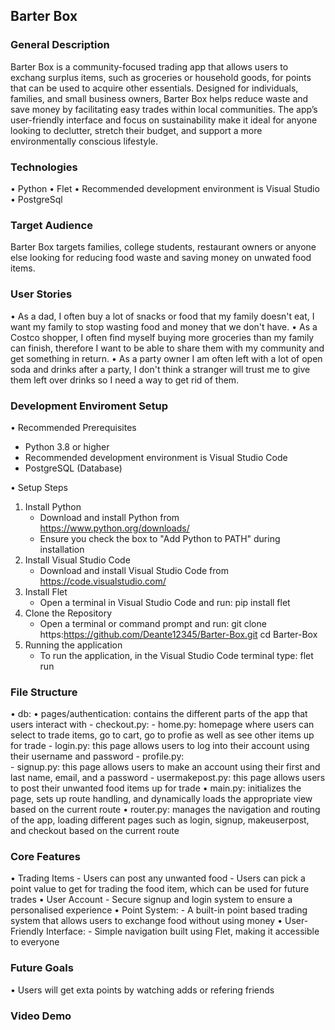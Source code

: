 ## Barter Box 

### General Description
Barter Box is a community-focused trading app that allows users to exchang surplus items, such as groceries or household goods, for points that can be used to acquire other essentials. Designed for individuals, families, and small business owners, Barter Box helps reduce waste and save money by facilitating easy trades within local communities. The app’s user-friendly interface and focus on sustainability make it ideal for anyone looking to declutter, stretch their budget, and support a more environmentally conscious lifestyle.

### Technologies
• Python
• Flet
• Recommended development environment is Visual Studio
• PostgreSql

### Target Audience
Barter Box targets families, college students, restaurant owners or anyone else looking for reducing food waste and saving money on unwated food items.

### User Stories
• As a dad, I often buy a lot of snacks or food that my family doesn't eat, I want my family to stop wasting food and money that we don't have. 
• As a Costco shopper, I often find myself buying more groceries than my family can finish, therefore I want to be able to share them with my community and get something in return. 
• As a party owner I am often left with a lot of open soda and drinks after a party, I don't think a stranger will trust me to give them left over drinks so I need a way to get rid of them. 

### Development Enviroment Setup
• Recommended Prerequisites
- Python 3.8 or higher
- Recommended development environment is Visual Studio Code
- PostgreSQL (Database)

• Setup Steps
1. Install Python
   - Download and install Python from https://www.python.org/downloads/
   - Ensure you check the box to "Add Python to PATH" during installation
2. Install Visual Studio Code
   - Download and install Visual Studio Code from https://code.visualstudio.com/
3. Install Flet
   - Open a terminal in Visual Studio Code and run: pip install flet
4. Clone the Repository
   - Open a terminal or command prompt and run: 
     git clone https:https://github.com/Deante12345/Barter-Box.git
     cd Barter-Box
5. Running the application
   - To run the application, in the Visual Studio Code terminal type: flet run

### File Structure
• db:
• pages/authentication: contains the different parts of the app that users interact with
    - checkout.py: 
    - home.py: homepage where users can select to trade items, go to cart, go to profie as well as see other items up for trade
    - login.py: this page allows users to log into their account using their username and password
    - profile.py:  
    - signup.py: this page allows users to make an account using their first and last name, email, and a password 
    - usermakepost.py: this page allows users to post their unwanted food items up for trade
• main.py: initializes the page, sets up route handling, and dynamically loads the appropriate view based on the current route
• router.py: manages the navigation and routing of the app, loading different pages such as login, signup, makeuserpost, and checkout based on the current route

### Core Features
• Trading Items
    - Users can post any unwanted food
    - Users can pick a point value to get for trading the food item, which can be used for future trades
• User Account
    - Secure signup and login system to ensure a personalised experience
• Point System:
    - A built-in point based trading system that allows users to exchange food without using money
• User-Friendly Interface:
    - Simple navigation built using Flet, making it accessible to everyone

### Future Goals
• Users will get exta points by watching adds or refering friends

### Video Demo
